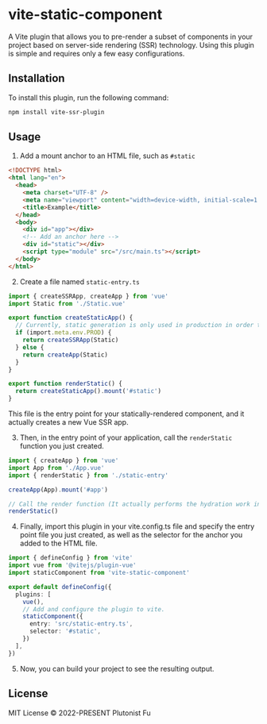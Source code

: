 # vite-static-component
A Vite plugin that allows you to pre-render a subset of components in your project based on server-side rendering (SSR) technology. Using this plugin is simple and requires only a few easy configurations.

## Installation

To install this plugin, run the following command:

```sh
npm install vite-ssr-plugin
```
## Usage
1. Add a mount anchor to an HTML file, such as `#static`
```html
<!DOCTYPE html>
<html lang="en">
  <head>
    <meta charset="UTF-8" />
    <meta name="viewport" content="width=device-width, initial-scale=1.0" />
    <title>Example</title>
  </head>
  <body>
    <div id="app"></div>
    <!-- Add an anchor here -->
    <div id="static"></div>
    <script type="module" src="/src/main.ts"></script>
  </body>
</html>
```
2. Create a file named `static-entry.ts`
```typescript
import { createSSRApp, createApp } from 'vue'
import Static from './Static.vue'

export function createStaticApp() {
  // Currently, static generation is only used in production in order to reduce complexity in development.
  if (import.meta.env.PROD) {
    return createSSRApp(Static)
  } else {
    return createApp(Static)
  }
}

export function renderStatic() {
  return createStaticApp().mount('#static')
}
```
This file is the entry point for your statically-rendered component, and it actually creates a new Vue SSR app.

3. Then, in the entry point of your application, call the `renderStatic` function you just created.
```typescript
import { createApp } from 'vue'
import App from './App.vue'
import { renderStatic } from './static-entry'

createApp(App).mount('#app')

// Call the render function (It actually performs the hydration work in SSR.)
renderStatic()
```

4. Finally, import this plugin in your vite.config.ts file and specify the entry point file you just created, as well as the selector for the anchor you added to the HTML file.
```typescript
import { defineConfig } from 'vite'
import vue from '@vitejs/plugin-vue'
import staticComponent from 'vite-static-component'

export default defineConfig({
  plugins: [
    vue(),
    // Add and configure the plugin to vite.
    staticComponent({
      entry: 'src/static-entry.ts',
      selector: '#static',
    })
  ],
})
```

5. Now, you can build your project to see the resulting output.

## License
MIT License © 2022-PRESENT Plutonist Fu